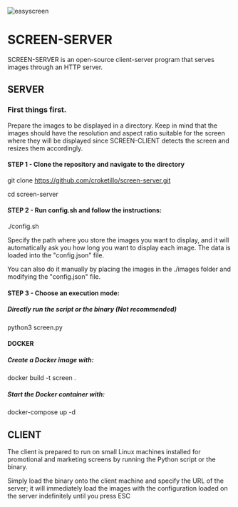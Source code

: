 ![easyscreen](https://github.com/croketillo/screen-server/assets/131451882/86b1b0e1-244c-4550-a7bc-8f92c62086b1)

# SCREEN-SERVER

SCREEN-SERVER is an open-source client-server program that serves images through an HTTP server.

## SERVER
### First things first.

Prepare the images to be displayed in a directory. Keep in mind that the images should have the resolution and aspect ratio suitable for the screen where they will be displayed since SCREEN-CLIENT detects the screen and resizes them accordingly.

#### STEP 1 - Clone the repository and navigate to the directory

git clone https://github.com/croketillo/screen-server.git

cd screen-server

#### STEP 2 - Run config.sh and follow the instructions:

./config.sh

Specify the path where you store the images you want to display, and it will automatically ask you how long you want to display each image. The data is loaded into the "config.json" file.

You can also do it manually by placing the images in the ./images folder and modifying the "config.json" file.

#### STEP 3 - Choose an execution mode:
##### Directly run the script or the binary (Not recommended)

python3 screen.py

#### DOCKER
##### Create a Docker image with:

docker build -t screen .

##### Start the Docker container with:

docker-compose up -d

## CLIENT

The client is prepared to run on small Linux machines installed for promotional and marketing screens by running the Python script or the binary.

Simply load the binary onto the client machine and specify the URL of the server; it will immediately load the images with the configuration loaded on the server indefinitely until you press ESC


